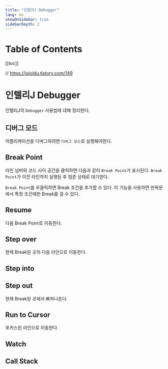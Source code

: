 ```yaml
---
title: "인텔리J Debugger"
lang: ko
showOnSidebar: true
sidebarDepth: 2
---
```


# Table of Contents
[[toc]]


// https://jojoldu.tistory.com/149

# 인텔리J Debugger
인텔리J의 `Debugger` 사용법에 대해 정리한다.

## 디버그 모드
어플리케이션을 디버그하려면 `디버그 모드`로 실행해야한다.

## Break Point
라인 넘버와 코드 사이 공간을 클릭하면 다음과 같이 `Break Point`가 표시된다. `Break Point`가 이전 라인까지 실행된 후 멈춘 상태로 대기한다.

`Break Point`를 우클릭하면 Break 조건을 추가할 수 있다. 이 기능을 사용하면 반복문에서 특정 조건에만 Break를 걸 수 있다.

## Resume
다음 Break Point로 이동한다.

## Step over
현재 Break된 곳의 다음 라인으로 이동한다.

## Step into


## Step out
현재 Break된 곳에서 빠져나온다.

## Run to Cursor
포커스된 라인으로 이동한다.

## Watch

## Call Stack